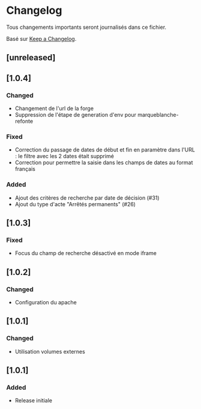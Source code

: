 # Changelog

Tous changements importants seront journalisés dans ce fichier.

Basé sur [Keep a Changelog](https://keepachangelog.com/en/1.0.0/).

## [unreleased]

## [1.0.4]

### Changed

 - Changement de l'url de la forge
 - Suppression de l'étape de generation d'env pour marqueblanche-refonte

### Fixed

 - Correction du passage de dates de début et fin en paramètre dans l'URL : le filtre avec les 2 dates était supprimé
 - Correction pour permettre la saisie dans les champs de dates au format français

### Added

- Ajout des critères de recherche par date de décision (#31)
- Ajout du type d'acte "Arrêtés permanents" (#26)

## [1.0.3]

### Fixed

 - Focus du champ de recherche désactivé en mode iframe

## [1.0.2]

### Changed

 - Configuration du apache

## [1.0.1]

### Changed

- Utilisation volumes externes

## [1.0.1]

### Added

- Release initiale

